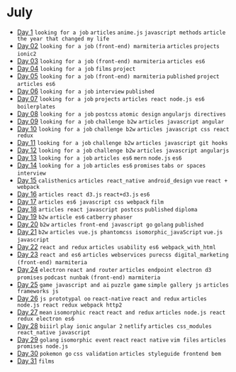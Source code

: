 # July

 - [Day 1](07-01-2016.md) `looking for a job` `articles` `anime.js` `javascript methods` `article the year that changed my life`
 - [Day 02](07-02-2016.md) `looking for a job` `(front-end) marmiteria` `articles` `projects` `ionic2`
 - [Day 03](07-03-2016.md) `looking for a job` `(front-end) marmiteria` `articles es6`
 - [Day 04](07-04-2016.md) `looking for a job` `films` `project`
 - [Day 05](07-05-2016.md) `looking for a job` `(front-end) marmiteria` `published` `project` `articles es6`
 - [Day 06](07-06-2016.md) `looking for a job` `interview` `published`
 - [Day 07](07-07-2016.md) `looking for a job` `projects` `articles react node.js es6` `boilerplates`
 - [Day 08](07-08-2016.md) `looking for a job` `postcss` `atomic design` `angularjs directives`
 - [Day 09](07-09-2016.md) `looking for a job` `challenge b2w` `articles javascript angular`
 - [Day 10](07-10-2016.md) `looking for a job` `challenge b2w` `articles javascript css react redux`
 - [Day 11](07-11-2016.md) `looking for a job` `challenge b2w` `articles javascript git hooks`
 - [Day 12](07-12-2016.md) `looking for a job` `challenge b2w` `articles javascript angularjs`
 - [Day 13](07-13-2016.md) `looking for a job` `articles es6` `mern` `node.js` `es6`
 - [Day 14](07-14-2016.md) `looking for a job` `articles es6` `promises` `tabs or spaces` `interview`
 - [Day 15](07-15-2016.md) `calisthenics` `articles react_native android_design` `vue` `react + webpack`
 - [Day 16](07-16-2016.md) `articles react d3.js` `react+d3.js` `es6`
 - [Day 17](07-17-2016.md) `articles es6 javascript css webpack` `film`
 - [Day 18](07-18-2016.md) `articles react javascript postcss` `published` `diploma`
 - [Day 19](07-19-2016.md) `b2w` `article es6` `catberry` `phaser`
 - [Day 20](07-20-2016.md) `b2w` `articles front-end javascript go` `golang` `published`
 - [Day 21](07-21-2016.md) `b2w` `articles vue.js phantomcss isomorphic_javaScript` `vue.js` `javascript`
 - [Day 22](07-22-2016.md) `react and redux` `articles usability es6 webpack_with_html`
 - [Day 23](07-23-2016.md) `react and es6` `articles webservices purecss digital_marketing` `(front-end) marmiteria`
 - [Day 24](07-24-2016.md) `electron` `react and router` `articles endpoint electron d3 promises` `podcast nunbak` `(front-end) marmiteria`
 - [Day 25](07-25-2016.md) `game javascript and ai` `puzzle game` `simple gallery js` `articles frameworks js`
 - [Day 26](07-26-2016.md) `js prototypal oo` `react-native` `react and redux` `articles node.js react redux webpack http2`
 - [Day 27](07-27-2016.md) `mean` `isomorphic react` `react and redux` `articles node.js react redux electron es6`
 - [Day 28](07-28-2016.md) `biiirl` `play ionic` `angular 2` `netlify` `articles css_modules react_native javascript`
 - [Day 29](07-29-2016.md) `golang` `isomorphic event` `react` `react native` `vim files` `articles promises node.js`
 - [Day 30](07-30-2016.md) `pokemon go` `css validation` `articles styleguide frontend bem` 
 - [Day 31](07-31-2016.md) `films`
